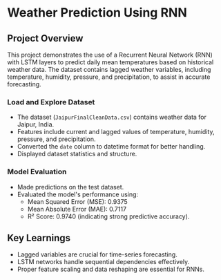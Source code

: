 # Weather Prediction Using RNN

## Project Overview
This project demonstrates the use of a Recurrent Neural Network (RNN) with LSTM layers to predict daily mean temperatures based on historical weather data. The dataset contains lagged weather variables, including temperature, humidity, pressure, and precipitation, to assist in accurate forecasting.

### **Load and Explore Dataset**
- The dataset (`JaipurFinalCleanData.csv`) contains weather data for Jaipur, India.
- Features include current and lagged values of temperature, humidity, pressure, and precipitation.
- Converted the `date` column to datetime format for better handling.
- Displayed dataset statistics and structure.

### **Model Evaluation**
- Made predictions on the test dataset.
- Evaluated the model's performance using:
  - Mean Squared Error (MSE): 0.9375
  - Mean Absolute Error (MAE): 0.7117
  - R² Score: 0.9740 (indicating strong predictive accuracy).


## Key Learnings
- Lagged variables are crucial for time-series forecasting.
- LSTM networks handle sequential dependencies effectively.
- Proper feature scaling and data reshaping are essential for RNNs. 
